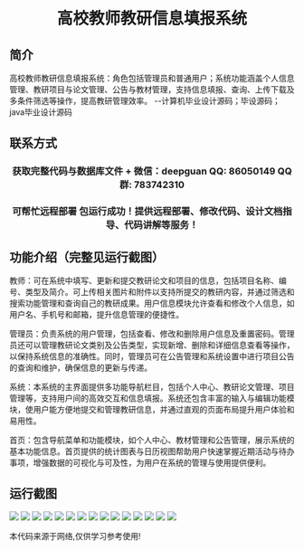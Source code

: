 <p><h1 align="center">高校教师教研信息填报系统</h1></p>

## 简介
高校教师教研信息填报系统：角色包括管理员和普通用户；系统功能涵盖个人信息管理、教研项目与论文管理、公告与教材管理，支持信息填报、查询、上传下载及多条件筛选等操作，提高教研管理效率。    --计算机毕业设计源码；毕设源码；java毕业设计源码


## 联系方式
<p><h3 align="center">获取完整代码与数据库文件 + 微信：deepguan QQ: 86050149 QQ群: 783742310</h3></p>
<p><h3 align="center">可帮忙远程部署 包运行成功！提供远程部署、修改代码、设计文档指导、代码讲解等服务！</h3></p>

## 功能介绍（完整见运行截图）
教师：可在系统中填写、更新和提交教研论文和项目的信息，包括项目名称、编号、类型及简介。可上传相关图片和附件以支持所提交的教研内容，并通过筛选和搜索功能管理和查询自己的教研成果。用户信息模块允许查看和修改个人信息，如用户名、手机号和邮箱，提升信息管理的便捷性。

管理员：负责系统的用户管理，包括查看、修改和删除用户信息及重置密码。管理员还可以管理教研论文类别及公告类型，实现新增、删除和详细信息查看等操作，以保持系统信息的准确性。同时，管理员可在公告管理和系统设置中进行项目公告的查询和维护，确保信息的更新与传递。

系统：本系统的主界面提供多功能导航栏目，包括个人中心、教研论文管理、项目管理等，支持用户间的高效交互和信息填报。系统还包含丰富的输入与编辑功能模块，使用户能方便地提交和管理教研信息，并通过直观的页面布局提升用户体验和易用性。

首页：包含导航菜单和功能模块，如个人中心、教材管理和公告管理，展示系统的基本功能信息。首页提供的统计图表与日历视图帮助用户快速掌握近期活动与待办事项，增强数据的可视化与可及性，为用户在系统的管理与使用提供便利。


## 运行截图
![](https://bs-1329754181.cos.ap-shanghai.myqcloud.com/spring/CollegeTeacherResearchInformationSystem/img/001.jpg)
![](https://bs-1329754181.cos.ap-shanghai.myqcloud.com/spring/CollegeTeacherResearchInformationSystem/img/002.jpg)
![](https://bs-1329754181.cos.ap-shanghai.myqcloud.com/spring/CollegeTeacherResearchInformationSystem/img/003.jpg)
![](https://bs-1329754181.cos.ap-shanghai.myqcloud.com/spring/CollegeTeacherResearchInformationSystem/img/004.jpg)
![](https://bs-1329754181.cos.ap-shanghai.myqcloud.com/spring/CollegeTeacherResearchInformationSystem/img/005.jpg)
![](https://bs-1329754181.cos.ap-shanghai.myqcloud.com/spring/CollegeTeacherResearchInformationSystem/img/006.jpg)
![](https://bs-1329754181.cos.ap-shanghai.myqcloud.com/spring/CollegeTeacherResearchInformationSystem/img/007.jpg)
![](https://bs-1329754181.cos.ap-shanghai.myqcloud.com/spring/CollegeTeacherResearchInformationSystem/img/008.jpg)
![](https://bs-1329754181.cos.ap-shanghai.myqcloud.com/spring/CollegeTeacherResearchInformationSystem/img/009.jpg)
![](https://bs-1329754181.cos.ap-shanghai.myqcloud.com/spring/CollegeTeacherResearchInformationSystem/img/010.jpg)
![](https://bs-1329754181.cos.ap-shanghai.myqcloud.com/spring/CollegeTeacherResearchInformationSystem/img/011.jpg)
![](https://bs-1329754181.cos.ap-shanghai.myqcloud.com/spring/CollegeTeacherResearchInformationSystem/img/012.jpg)
![](https://bs-1329754181.cos.ap-shanghai.myqcloud.com/spring/CollegeTeacherResearchInformationSystem/img/013.jpg)
![](https://bs-1329754181.cos.ap-shanghai.myqcloud.com/spring/CollegeTeacherResearchInformationSystem/img/014.jpg)
![](https://bs-1329754181.cos.ap-shanghai.myqcloud.com/spring/CollegeTeacherResearchInformationSystem/img/015.jpg)

<p>本代码来源于网络,仅供学习参考使用!</p>
